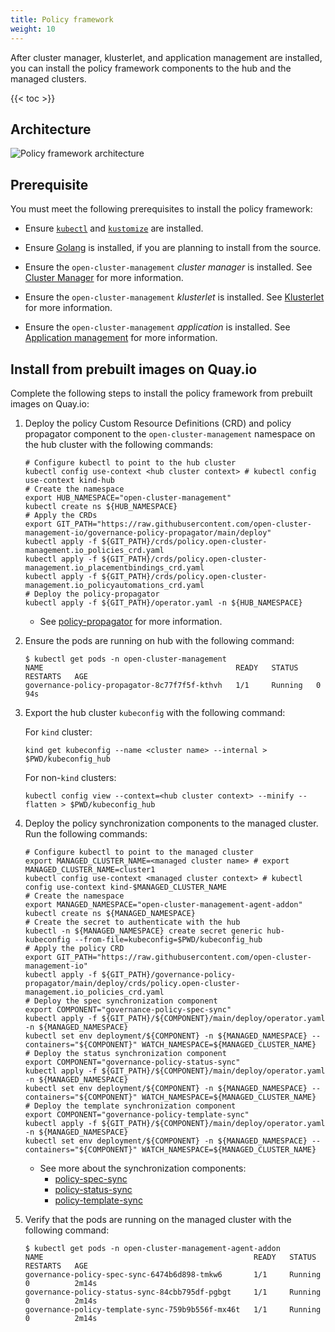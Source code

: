 ```yaml
---
title: Policy framework
weight: 10
---
```


After cluster manager, klusterlet, and application management are installed, you can install the policy framework components to the hub and the managed clusters.

<!-- spellchecker-disable -->

{{< toc >}}

<!-- spellchecker-enable -->

## Architecture

![Policy framework architecture](/policy-framework-architecture-diagram.jpg)

## Prerequisite

You must meet the following prerequisites to install the policy framework:

* Ensure [`kubectl`](https://kubernetes.io/docs/tasks/tools/install-kubectl) and [`kustomize`](https://kubernetes-sigs.github.io/kustomize/installation) are installed.

* Ensure [Golang](https://golang.org/doc/install) is installed, if you are planning to install from the source.

* Ensure the `open-cluster-management` _cluster manager_ is installed. See [Cluster Manager](/getting-started/core/cluster-manager) for more information.

* Ensure the `open-cluster-management` _klusterlet_ is installed. See [Klusterlet](/getting-started/core/register-cluster) for more information.

* Ensure the `open-cluster-management` _application_ is installed. See [Application management](/getting-started/integration/app-lifecycle) for more information.

## Install from prebuilt images on Quay.io

Complete the following steps to install the policy framework from prebuilt images on Quay.io:

1. Deploy the policy Custom Resource Definitions (CRD) and policy propagator component to the `open-cluster-management` namespace on the hub cluster with the following commands: 

   ```Shell
   # Configure kubectl to point to the hub cluster
   kubectl config use-context <hub cluster context> # kubectl config use-context kind-hub
   # Create the namespace
   export HUB_NAMESPACE="open-cluster-management"
   kubectl create ns ${HUB_NAMESPACE}
   # Apply the CRDs
   export GIT_PATH="https://raw.githubusercontent.com/open-cluster-management-io/governance-policy-propagator/main/deploy"
   kubectl apply -f ${GIT_PATH}/crds/policy.open-cluster-management.io_policies_crd.yaml
   kubectl apply -f ${GIT_PATH}/crds/policy.open-cluster-management.io_placementbindings_crd.yaml
   kubectl apply -f ${GIT_PATH}/crds/policy.open-cluster-management.io_policyautomations_crd.yaml
   # Deploy the policy-propagator
   kubectl apply -f ${GIT_PATH}/operator.yaml -n ${HUB_NAMESPACE}
   ```

   * See [policy-propagator](https://github.com/open-cluster-management-io/governance-policy-propagator) for more information.

2. Ensure the pods are running on hub with the following command:

   ```Shell
   $ kubectl get pods -n open-cluster-management 
   NAME                                           READY   STATUS    RESTARTS   AGE
   governance-policy-propagator-8c77f7f5f-kthvh   1/1     Running   0          94s
   ```

3. Export the hub cluster `kubeconfig` with the following command:

   For `kind` cluster:

   ```Shell
   kind get kubeconfig --name <cluster name> --internal > $PWD/kubeconfig_hub
   ```

   For non-`kind` clusters:

   ```Shell
   kubectl config view --context=<hub cluster context> --minify --flatten > $PWD/kubeconfig_hub
   ```

4. Deploy the policy synchronization components to the managed cluster. Run the following commands: 

   ```Shell
   # Configure kubectl to point to the managed cluster
   export MANAGED_CLUSTER_NAME=<managed cluster name> # export MANAGED_CLUSTER_NAME=cluster1
   kubectl config use-context <managed cluster context> # kubectl config use-context kind-$MANAGED_CLUSTER_NAME
   # Create the namespace
   export MANAGED_NAMESPACE="open-cluster-management-agent-addon"
   kubectl create ns ${MANAGED_NAMESPACE}
   # Create the secret to authenticate with the hub
   kubectl -n ${MANAGED_NAMESPACE} create secret generic hub-kubeconfig --from-file=kubeconfig=$PWD/kubeconfig_hub
   # Apply the policy CRD
   export GIT_PATH="https://raw.githubusercontent.com/open-cluster-management-io"
   kubectl apply -f ${GIT_PATH}/governance-policy-propagator/main/deploy/crds/policy.open-cluster-management.io_policies_crd.yaml
   # Deploy the spec synchronization component
   export COMPONENT="governance-policy-spec-sync"
   kubectl apply -f ${GIT_PATH}/${COMPONENT}/main/deploy/operator.yaml -n ${MANAGED_NAMESPACE}
   kubectl set env deployment/${COMPONENT} -n ${MANAGED_NAMESPACE} --containers="${COMPONENT}" WATCH_NAMESPACE=${MANAGED_CLUSTER_NAME}
   # Deploy the status synchronization component
   export COMPONENT="governance-policy-status-sync"
   kubectl apply -f ${GIT_PATH}/${COMPONENT}/main/deploy/operator.yaml -n ${MANAGED_NAMESPACE}
   kubectl set env deployment/${COMPONENT} -n ${MANAGED_NAMESPACE} --containers="${COMPONENT}" WATCH_NAMESPACE=${MANAGED_CLUSTER_NAME}
   # Deploy the template synchronization component
   export COMPONENT="governance-policy-template-sync"
   kubectl apply -f ${GIT_PATH}/${COMPONENT}/main/deploy/operator.yaml -n ${MANAGED_NAMESPACE}
   kubectl set env deployment/${COMPONENT} -n ${MANAGED_NAMESPACE} --containers="${COMPONENT}" WATCH_NAMESPACE=${MANAGED_CLUSTER_NAME}
   ```

   * See more about the synchronization components:
     -  [policy-spec-sync](https://github.com/open-cluster-management-io/governance-policy-spec-sync)
     -  [policy-status-sync](https://github.com/open-cluster-management-io/governance-policy-status-sync)
     -  [policy-template-sync](https://github.com/open-cluster-management-io/governance-policy-template-sync)

5. Verify that the pods are running on the managed cluster with the following command:

   ```Shell
   $ kubectl get pods -n open-cluster-management-agent-addon 
   NAME                                               READY   STATUS    RESTARTS   AGE
   governance-policy-spec-sync-6474b6d898-tmkw6       1/1     Running   0          2m14s
   governance-policy-status-sync-84cbb795df-pgbgt     1/1     Running   0          2m14s
   governance-policy-template-sync-759b9b556f-mx46t   1/1     Running   0          2m14s
   ```
